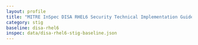 ```yaml
---
layout: profile
title: "MITRE InSpec DISA RHEL6 Security Technical Implementation Guide Baseline Baseline"
category: stig
baseline: disa-rhel6
inspec: data/disa-rhel6-stig-baseline.json
---
```

